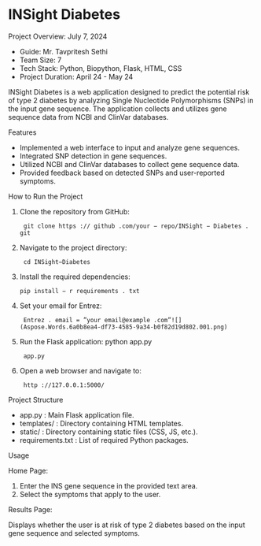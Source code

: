 # INSight Diabetes

Project Overview:    July 7, 2024

- Guide: Mr. Tavpritesh Sethi
- Team Size: 7
- Tech Stack: Python, Biopython, Flask, HTML, CSS
- Project Duration: April 24 - May 24

INSight Diabetes is a web application designed to predict the potential risk of type 2 diabetes by analyzing Single Nucleotide Polymorphisms (SNPs) in the input gene sequence. The application collects and utilizes gene sequence data from NCBI and ClinVar databases.

Features

- Implemented a web interface to input and analyze gene sequences.
- Integrated SNP detection in gene sequences.
- Utilized NCBI and ClinVar databases to collect gene sequence data.
- Provided feedback based on detected SNPs and user-reported symptoms.

How to Run the Project

1. Clone the repository from GitHub:

        git clone https :// github .com/your − repo/INSight − Diabetes . git
   
2. Navigate to the project directory:

        cd INSight−Diabetes

3. Install the required dependencies:

       pip install − r requirements . txt

4. Set your email for Entrez:

        Entrez . email = ”your email@example .com”![](Aspose.Words.6a0b8ea4-df73-4585-9a34-b0f82d19d802.001.png)

6. Run the Flask application: python app.py

        app.py
   
8. Open a web browser and navigate to:
   
        http ://127.0.0.1:5000/

Project Structure

- app.py : Main Flask application file.
- templates/ : Directory containing HTML templates.
- static/ : Directory containing static files (CSS, JS, etc.).
- requirements.txt : List of required Python packages.

Usage

Home Page:

1. Enter the INS gene sequence in the provided text area.
1. Select the symptoms that apply to the user.

Results Page:

Displays whether the user is at risk of type 2 diabetes based on the input gene sequence and selected symptoms.

